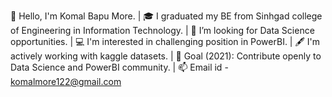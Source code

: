👋 Hello, I'm Komal Bapu More.
|
🎓 I graduated my BE from Sinhgad college of Engineering in Information Technology.
|
🌱 I’m looking for Data Science opportunities. 
|
💻 I'm interested in challenging position in PowerBI.
|
🖋️ I'm actively working with kaggle datasets.
|
🎯 Goal (2021): Contribute openly to Data Science and PowerBI community.
|
📫 Email id - komalmore122@gmail.com
